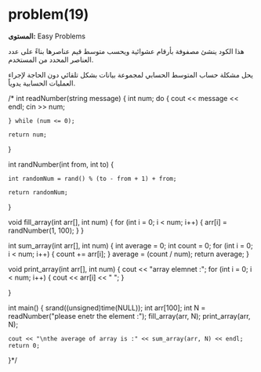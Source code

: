 # problem(19)

**المستوى:** Easy Problems

هذا الكود ينشئ مصفوفة بأرقام عشوائية ويحسب متوسط قيم عناصرها بناءً على عدد العناصر المحدد من المستخدم. 

يحل مشكلة حساب المتوسط الحسابي لمجموعة بيانات بشكل تلقائي دون الحاجة لإجراء العمليات الحسابية يدوياً.

/* int readNumber(string message)
{
	int num;
	do
	{
		cout << message << endl;
		cin >> num;

	} while (num <= 0);

	return num;

}

int randNumber(int from, int to)
{

	int randomNum = rand() % (to - from + 1) + from;

	return randomNum;
}

void fill_array(int arr[], int num)
{
	for (int i = 0; i < num; i++)
	{
		arr[i] = randNumber(1, 100);
	}
}

int sum_array(int arr[], int num)
{
	int average = 0;
	int count = 0;
	for (int i = 0; i < num; i++)
	{
		count += arr[i];
	}
	average = (count / num);
	return average;
}

void print_array(int arr[], int num)
{
	cout << "array elemnet :";
	for (int i = 0; i < num; i++)
	{
		cout << arr[i] << " ";
	}

}

int main()
{
	srand((unsigned)time(NULL));
	int arr[100];
	int N = readNumber("please enetr the element :");
	fill_array(arr, N);
	print_array(arr, N);

	cout << "\nthe average of array is :" << sum_array(arr, N) << endl;
	return 0;
}*/

```cpp

```